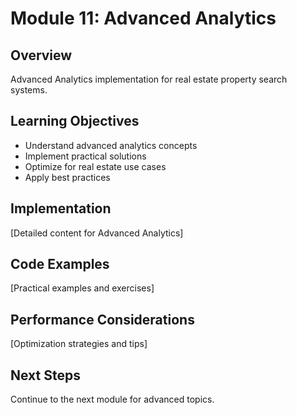 # Module 11: Advanced Analytics

## Overview
Advanced Analytics implementation for real estate property search systems.

## Learning Objectives
- Understand advanced analytics concepts
- Implement practical solutions
- Optimize for real estate use cases
- Apply best practices

## Implementation
[Detailed content for Advanced Analytics]

## Code Examples
[Practical examples and exercises]

## Performance Considerations
[Optimization strategies and tips]

## Next Steps
Continue to the next module for advanced topics.
